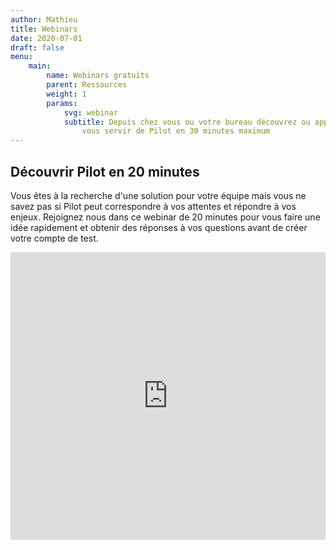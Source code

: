 ```yaml
---
author: Mathieu
title: Webinars
date: 2020-07-01
draft: false
menu:
    main:
        name: Webinars gratuits
        parent: Ressources
        weight: 1
        params:
            svg: webinar
            subtitle: Depuis chez vous ou votre bureau découvrez ou apprenez à
                vous servir de Pilot en 30 minutes maximum
---
```


## Découvrir Pilot en 20 minutes

Vous êtes à la recherche d'une solution pour votre équipe mais vous ne savez pas si Pilot peut correspondre à vos attentes et répondre à vos enjeux. Rejoignez nous dans ce webinar de 20 minutes pour vous faire une idée rapidement et obtenir des réponses à vos questions avant de créer votre compte de test.

<iframe width="100%" height="460" frameborder="0" src="https://app.livestorm.co/p/1869d666-24ed-4940-bb27-8a70ed804539/form" title="Découvrir Pilot en 20 minutes | Pilotpm"></iframe>
